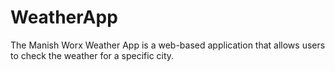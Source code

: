 # WeatherApp
The Manish Worx Weather App is a web-based application that allows users to check the weather for a specific city.
